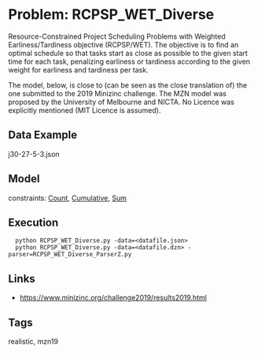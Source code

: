 # Problem: RCPSP_WET_Diverse

Resource-Constrained Project Scheduling Problems with Weighted Earliness/Tardiness objective (RCPSP/WET).
The objective is to find an optimal schedule so that tasks start as close as possible to the given start time for each task,
penalizing earliness or tardiness according to the given weight for earliness and tardiness per task.

The model, below, is close to (can be seen as the close translation of) the one submitted to the 2019 Minizinc challenge.
The MZN model was proposed by the University of Melbourne and NICTA.
No Licence was explicitly mentioned (MIT Licence is assumed).

## Data Example
  j30-27-5-3.json

## Model
  constraints: [Count](https://pycsp.org/documentation/constraints/Count), [Cumulative](https://pycsp.org/documentation/constraints/Cumulative), [Sum](https://pycsp.org/documentation/constraints/Sum)

## Execution
```
  python RCPSP_WET_Diverse.py -data=<datafile.json>
  python RCPSP_WET_Diverse.py -data=<datafile.dzn> -parser=RCPSP_WET_Diverse_ParserZ.py
```

## Links
  - https://www.minizinc.org/challenge2019/results2019.html

## Tags
  realistic, mzn19
